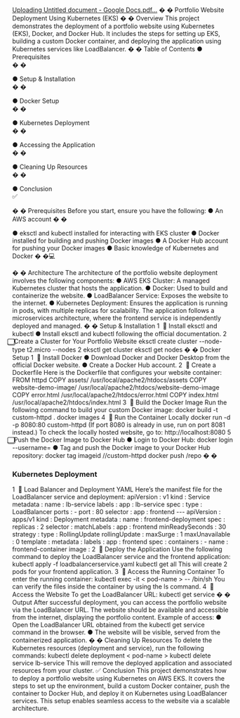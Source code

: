 [Uploading Untitled document - Google Docs.pdf…]()
�
�
 Portfolio Website Deployment Using 
Kubernetes (EKS) 
�
�
 Overview 
This project demonstrates the deployment of a portfolio website using Kubernetes 
(EKS), Docker, and Docker Hub. It includes the steps for setting up EKS, building a 
custom Docker container, and deploying the application using Kubernetes services like 
LoadBalancer. 
�
�
 Table of Contents 
●  Prerequisites  
�
�
 
●  Setup & Installation  
�
�
 
●  Docker Setup  
�
�
 
●  Kubernetes Deployment  
�
�
 
●  Accessing the Application  
�
�
 
●  Cleaning Up Resources  
�
�
 
●  Conclusion  
✅
 
�
�
 Prerequisites 
Before you start, ensure you have the following: 
●  An AWS account 
�
�
 
●  eksctl and kubectl installed for interacting with EKS cluster 
●  Docker installed for building and pushing Docker images 
●  A Docker Hub account for pushing your Docker images 
●  Basic knowledge of Kubernetes and Docker 
�
�‍💻
 
�
�
 Architecture 
The architecture of the portfolio website deployment involves the following components: 
●  AWS EKS Cluster: A managed Kubernetes cluster that hosts the application. 
●  Docker: Used to build and containerize the website. 
●  LoadBalancer Service: Exposes the website to the internet. 
●  Kubernetes Deployment: Ensures the application is running in pods, with multiple 
replicas for scalability. 
The application follows a microservices architecture, where the frontend service is 
independently deployed and managed. 
�
�
 Setup & Installation 
1
 ️
 ⃣
 Install eksctl and kubectl 
●  Install eksctl and kubectl following the official documentation. 
2
 ️
 ⃣
 Create a Cluster for Your Portfolio Website 
eksctl create cluster --node-type t2.micro --nodes 2 
eksctl get cluster 
eksctl get nodes 
�
�
 Docker Setup 
1
 ️
 ⃣
 Install Docker 
●  Download Docker and Docker Desktop from the official Docker website. 
●  Create a Docker Hub account. 
2
 ️
 ⃣
 Create a Dockerfile 
Here is the Dockerfile that configures your website container: 
FROM  httpd 
COPY  assets/ /usr/local/apache2/htdocs/assets 
COPY  website-demo-image/ /usr/local/apache2/htdocs/website-demo-image 
COPY  error.html /usr/local/apache2/htdocs/error.html 
COPY  index.html /usr/local/apache2/htdocs/index.html 
3
 ️
 ⃣
 Build the Docker Image 
Run the following command to build your custom Docker image: 
docker build -t custom-httpd . 
docker images 
4
 ️
 ⃣
 Run the Container Locally 
docker run -d -p 8080:80 custom-httpd 
(If port 8080 is already in use, run on port 8081 instead.) 
To check the locally hosted website, go to:  http://localhost:8080 
5
 ️
 ⃣
 Push the Docker Image to Docker Hub 
●  Login to Docker Hub: 
docker login --username=<username> 
●  Tag and push the Docker image to your Docker Hub repository: 
docker tag imageid <dockerhubrepo>/<username>/custom-httpd 
docker push <username>/repo 
�
�
 ### Kubernetes Deployment 
1
 ️
 ⃣
 Load Balancer and Deployment YAML 
Here’s the manifest file for the LoadBalancer service and deployment: 
apiVersion  :  v1 
kind  :  Service 
metadata  : 
name  :  lb-service 
labels  : 
app  :  lb-service 
spec  : 
type  :  LoadBalancer 
ports  : -  port  :  80 
selector  : 
app  :  frontend --- 
apiVersion  :  apps/v1 
kind  :  Deployment 
metadata  : 
name  :  frontend-deployment 
spec  : 
replicas  :  2 
selector  : 
matchLabels  : 
app  :  frontend 
minReadySeconds  :  30 
strategy  : 
type  :  RollingUpdate 
rollingUpdate  : 
maxSurge  :  1 
maxUnavailable  :  0 
template  : 
metadata  : 
labels  : 
app  :  frontend 
spec  : 
containers  : -  name  :  frontend-container 
image  :  <dockerhubrepolink> 
2
 ️
 ⃣
 Deploy the Application 
Use the following command to deploy the LoadBalancer service and the frontend 
application: 
kubectl apply -f loadbalancerservice.yaml 
kubectl get all 
This will create 2 pods for your frontend application. 
3
 ️
 ⃣
 Access the Running Container 
To enter the running container: 
kubectl  exec  -it  <  pod-name  >  -- /bin/sh 
You can verify the files inside the container by using the  ls  command. 
4
 ️
 ⃣
 Access the Website 
To get the LoadBalancer URL: 
kubectl get service 
�
�
 Output 
After successful deployment, you can access the portfolio website via the LoadBalancer 
URL. The website should be available and accessible from the internet, displaying the 
portfolio content. 
Example of access: 
●  Open the LoadBalancer URL obtained from the  kubectl  get service  command 
in the browser. 
●  The website will be visible, served from the containerized application. 
�
�
 Cleaning Up Resources 
To delete the Kubernetes resources (deployment and service), run the following 
commands: 
kubectl delete deployment  <  pod-name  > 
kubectl delete service lb-service 
This will remove the deployed application and associated resources from your cluster. 
✅
 Conclusion 
This project demonstrates how to deploy a portfolio website using Kubernetes on AWS 
EKS. It covers the steps to set up the environment, build a custom Docker container, 
push the container to Docker Hub, and deploy it on Kubernetes using LoadBalancer 
services. This setup enables seamless access to the website via a scalable 
architecture. 
